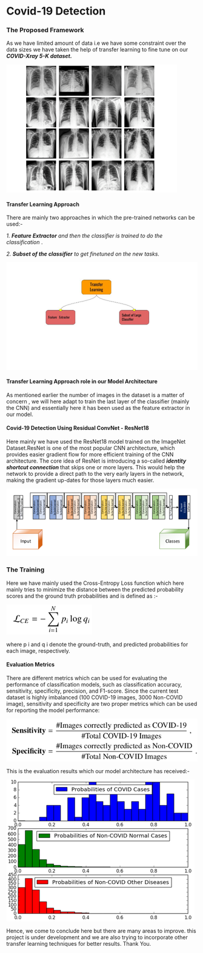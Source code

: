 <h1>Covid-19 Detection</h1>
<h3>The Proposed Framework</h3>
<p>As we have limited amount of data i.e we have some constraint over the data sizes we have taken the help of transfer learning to fine tune on our <b><i>COVID-Xray 5-K dataset.</i></b></p>
<p align="centre">
  <img src="https://github.com/Nilotpal1998/Computer-Vision/blob/main/Covid_19_Detection/images/Sample-images-from-COVID-Xray-5k-dataset-The-images-in-the-first-row-show-4-COVID-19.png" width="450" title="COVID-Xray 5-K dataset",alt="Lung Radiograms">
</p>
<h4>Transfer Learning Approach</h4>
<p>There are mainly two approaches in which the pre-trained networks can be used:-</p>
<p><i>1. <b>Feature Extractor</b> and then the classifier is trained to do the classification</i> .</p>
<p><i>2. <b>Subset of the classifier</b> to get finetuned on the new tasks.</i><p>
<p align="right">
  <img src="https://github.com/Nilotpal1998/Computer-Vision/blob/main/Covid_19_Detection/images/Untitled%20presentation.jpg" title="Types of use of Transfer Learning",alt="Lung Radiograms">
</p>
<h4>Transfer Learning Approach role in our Model Architecture</h4>
<p>As mentioned earlier the number of images in the dataset is  a matter of concern , we will here adapt to train the last layer of the classifier (mainly the CNN) and essentially here it has been used as the feature extractor in our model. </p>
<h4>Covid-19 Detection Using Residual ConvNet - ResNet18 </h4>
<p>Here mainly we have used the ResNet18 model trained on the ImageNet Dataset.ResNet is one of the most popular CNN architecture, which provides easier gradient flow for more efficient training of the CNN architecture. The core idea of ResNet is introducing a so-called <b><i>identity shortcut connection </b></i> that skips one or more layers. This would help the network to provide a direct path to the very early layers in the network, making the gradient up-dates for those layers much easier.  </p>
<p align="centre">
  <img src="https://github.com/Nilotpal1998/Computer-Vision/blob/main/Covid_19_Detection/images/ResNet-18.png" title="ResNet18 Model Architecture",alt="ResNet18">
</p>
<h3>The Training</h3>
<p>Here we have mainly used the Cross-Entropy Loss function which here mainly tries to minimize the distance between the predicted probability scores and the ground truth probabilities and is defined as :- </p>
<p align="centre">
  <img src="https://github.com/Nilotpal1998/Computer-Vision/blob/main/Covid_19_Detection/images/CrossEntopy.png" title="ResNet18 Model Architecture",alt="ResNet18">
</p>
<p>where p i and q i denote the ground-truth, and predicted probabilities for each image, respectively.</p>
<h4>Evaluation Metrics</h4>
<p>There are different metrics which can be used for evaluating the performance of classification models, such as classification accuracy, sensitivity, specificity, precision, and F1-score. Since the current test dataset is highly imbalanced (100 COVID-19 images, 3000 Non-COVID image), sensitivity and specificity are two proper metrics which can be used for reporting the model performance:</p>
<p align="centre">
  <img src="https://github.com/Nilotpal1998/Computer-Vision/blob/main/Covid_19_Detection/images/Eval.png" title="Evaluation Metrics",alt="ResNet18">
</p>
<p>This is the evaluation results which our model architecture has received:-</p>
<p align="centre">
  <img src="https://github.com/Nilotpal1998/Computer-Vision/blob/main/Covid_19_Detection/images/eval_result.png" title="Evaluation on ResNet18",alt="ResNet18">
</p>
<p>Hence, we come to conclude here but there are many areas to improve. this project is under development and we are also trying to incorporate other transfer learning techniques for better results. Thank You. </p>
